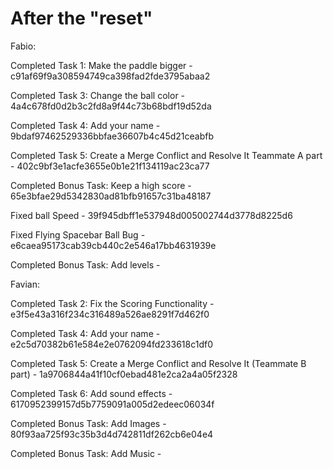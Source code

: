 # After the "reset"
Fabio:

Completed Task 1: Make the paddle bigger - c91af69f9a308594749ca398fad2fde3795abaa2

Completed Task 3: Change the ball color - 4a4c678fd0d2b3c2fd8a9f44c73b68bdf19d52da

Completed Task 4: Add your name - 9bdaf97462529336bbfae36607b4c45d21ceabfb

Completed Task 5: Create a Merge Conflict and Resolve It Teammate A part - 402c9bf3e1acfe3655e0b1e21f134119ac23ca77

Completed Bonus Task: Keep a high score - 65e3bfae29d5342830ad81bfb91657c31ba48187

Fixed ball Speed - 39f945dbff1e537948d005002744d3778d8225d6

Fixed Flying Spacebar Ball Bug - e6caea95173cab39cb440c2e546a17bb4631939e

Completed Bonus Task: Add levels - 

Favian:

Completed Task 2: Fix the Scoring Functionality - e3f5e43a316f234c316489a526ae8291f7d462f0

Completed Task 4: Add your name - e2c5d70382b61e584e2e0762094fd233618c1df0

Completed Task 5: Create a Merge Conflict and Resolve It (Teammate B part) - 1a9706844a41f10cf0ebad481e2ca2a4a05f2328

Completed Task 6: Add sound effects - 6170952399157d5b7759091a005d2edeec06034f

Completed Bonus Task: Add Images - 80f93aa725f93c35b3d4d742811df262cb6e04e4

Completed Bonus Task: Add Music - 

